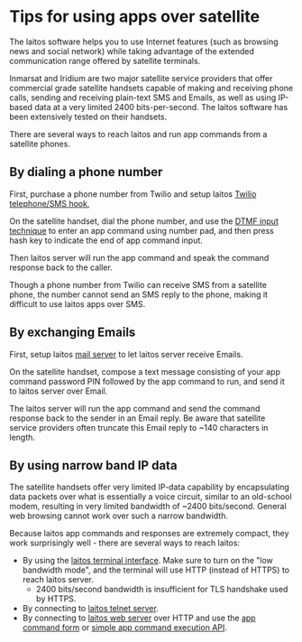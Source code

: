# Tips for using apps over satellite

The laitos software helps you to use Internet features (such as browsing news
and social network) while taking advantage of the extended communication range
offered by satellite terminals.

Inmarsat and Iridium are two major satellite service providers that offer
commercial grade satellite handsets capable of making and receiving phone calls,
sending and receiving plain-text SMS and Emails, as well as using IP-based data
at a very limited 2400 bits-per-second. The laitos software has been extensively
tested on their handsets.

There are several ways to reach laitos and run app commands from a satellite
phones.

## By dialing a phone number

First, purchase a phone number from Twilio and setup laitos
[Twilio telephone/SMS hook](https://github.com/HouzuoGuo/laitos/wiki/%5BWeb-service%5D-Twilio-telephone-SMS-hook),

On the satellite handset, dial the phone number, and use the
[DTMF input technique](https://github.com/HouzuoGuo/laitos/wiki/%5BWeb-service%5D-Twilio-telephone-SMS-hook#usage)
to enter an app command using number pad, and then press hash key to indicate
the end of app command input.

Then laitos server will run the app command and speak the command response back
to the caller.

Though a phone number from Twilio can receive SMS from a satellite phone, the
number cannot send an SMS reply to the phone, making it difficult to use laitos
apps over SMS.

## By exchanging Emails

First, setup laitos
[mail server](https://github.com/HouzuoGuo/laitos/wiki/%5BDaemon%5D-mail-server)
to let laitos server receive Emails.

On the satellite handset, compose a text message consisting of your app command
password PIN followed by the app command to run, and send it to laitos server
over Email.

The laitos server will run the app command and send the command response back to
the sender in an Email reply. Be aware that satellite service providers often
truncate this Email reply to ~140 characters in length.

## By using narrow band IP data

The satellite handsets offer very limited IP-data capability by encapsulating
data packets over what is essentially a voice circuit, similar to an old-school
modem, resulting in very limited bandwidth of ~2400 bits/second. General web
browsing cannot work over such a narrow bandwidth.

Because laitos app commands and responses are extremely compact, they work
surprisingly well - there are several ways to reach laitos:

-   By using the
    [laitos terminal interface](https://github.com/HouzuoGuo/laitos/wiki/Laitos-terminal).
    Make sure to turn on the "low bandwidth mode", and the terminal will use
    HTTP (instead of HTTPS) to reach laitos server.
    *   2400 bits/second bandwidth is insufficient for TLS handshake used by
        HTTPS.
-   By connecting to
    [laitos telnet server](https://github.com/HouzuoGuo/laitos/wiki/%5BDaemon%5D-telnet-server).
-   By connecting to
    [laitos web server](https://github.com/HouzuoGuo/laitos/wiki/%5BDaemon%5D-web-server)
    over HTTP and use the
    [app command form](https://github.com/HouzuoGuo/laitos/wiki/%5BWeb-service%5D-invoke-app-command)
    or
    [simple app command execution API](https://github.com/HouzuoGuo/laitos/wiki/%5BWeb-service%5D-simple-app-command-execution-API).
